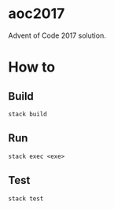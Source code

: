 # aoc2017

Advent of Code 2017 solution.

# How to

## Build
```
stack build
```

## Run
```
stack exec <exe>
```

## Test
```
stack test
```